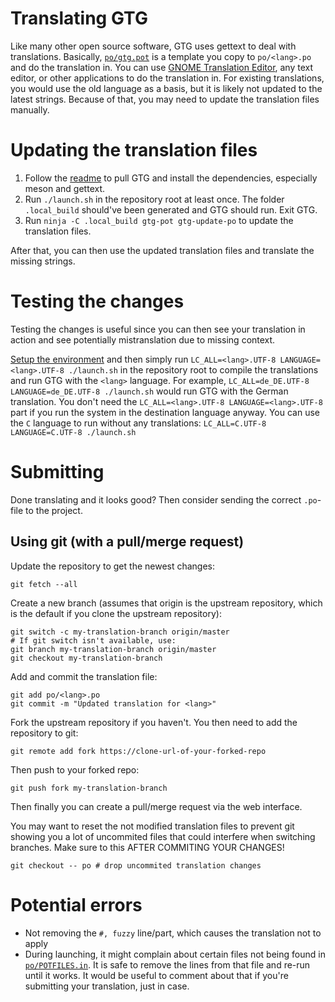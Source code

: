# Translating GTG

Like many other open source software, GTG uses gettext to deal with translations.
Basically, [`po/gtg.pot`][gtg-pot] is a template you copy to `po/<lang>.po` and do the translation in.
You can use [GNOME Translation Editor][gtranslator], any text editor, or other applications to do the translation in.
For existing translations, you would use the old language as a basis, but it is likely not updated to the latest strings.
Because of that, you may need to update the translation files manually.

[gtg-pot]: ../../po/gtg.pot
[gtranslator]: https://wiki.gnome.org/Apps/Gtranslator/
[gettext-plural]: https://www.gnu.org/software/gettext/manual/html_node/Translating-plural-forms.html#Translating-plural-forms

# Updating the translation files

1. Follow the [readme][readme] to pull GTG and install the dependencies, especially meson and gettext.
2. Run `./launch.sh` in the repository root at least once. The folder `.local_build` should've been generated and GTG should run. Exit GTG.
3. Run `ninja -C .local_build gtg-pot gtg-update-po` to update the translation files.

[readme]: ../../README.md

After that, you can then use the updated translation files and translate the missing strings.

# Testing the changes

Testing the changes is useful since you can then see your translation in action and see potentially mistranslation due to missing context.

[Setup the environment][readme] and then simply run `LC_ALL=<lang>.UTF-8 LANGUAGE=<lang>.UTF-8 ./launch.sh` in the repository root to compile the translations and run GTG with the `<lang>` language.
For example, `LC_ALL=de_DE.UTF-8 LANGUAGE=de_DE.UTF-8 ./launch.sh` would run GTG with the German translation.
You don't need the `LC_ALL=<lang>.UTF-8 LANGUAGE=<lang>.UTF-8` part if you run the system in the destination language anyway.
You can use the `C` language to run without any translations: `LC_ALL=C.UTF-8 LANGUAGE=C.UTF-8 ./launch.sh`

# Submitting

Done translating and it looks good?
Then consider sending the correct `.po`-file to the project.

## Using git (with a pull/merge request)

Update the repository to get the newest changes:

    git fetch --all

Create a new branch (assumes that origin is the upstream repository, which is the default if you clone the upstream repository):

    git switch -c my-translation-branch origin/master
    # If git switch isn't available, use:
    git branch my-translation-branch origin/master
    git checkout my-translation-branch

Add and commit the translation file:

    git add po/<lang>.po
    git commit -m "Updated translation for <lang>"

Fork the upstream repository if you haven't.
You then need to add the repository to git:

    git remote add fork https://clone-url-of-your-forked-repo

Then push to your forked repo:

    git push fork my-translation-branch

Then finally you can create a pull/merge request via the web interface.

You may want to reset the not modified translation files to prevent git showing you a lot of uncommited files that could interfere when switching branches.
Make sure to this AFTER COMMITING YOUR CHANGES!

    git checkout -- po # drop uncommited translation changes

# Potential errors

* Not removing the `#, fuzzy` line/part, which causes the translation not to apply
* During launching, it might complain about certain files not being found in [`po/POTFILES.in`][POTFILES.IN].
  It is safe to remove the lines from that file and re-run until it works.
  It would be useful to comment about that if you're submitting your translation, just in case.

[POTFILES.IN]: ../../po/POTFILES.in
